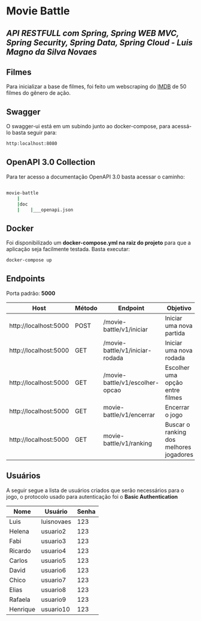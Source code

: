 # Movie Battle
## _API RESTFULL com Spring, Spring WEB MVC, Spring Security, Spring Data, Spring Cloud - Luis Magno da Silva Novaes_

## Filmes

Para inicializar a base de filmes, foi feito um webscraping do [IMDB](https://breakdance.github.io/breakdance/) de 50 filmes do gênero de ação.

## Swagger
O swagger-ui está em um subindo junto ao docker-compose, para acessá-lo basta seguir para:
```sh
http:localhost:8080
```

## OpenAPI 3.0 Collection

Para ter acesso a documentação OpenAPI 3.0 basta acessar o caminho:

```bash

movie-battle
    |
    |doc
    |    |___openapi.json

```

## Docker

Foi disponibilizado um **docker-compose.yml na raiz do projeto** para que a aplicação seja facilmente testada. Basta executar:

```sh
docker-compose up
```
## Endpoints

Porta padrão: **5000**

| Host | Método | Endpoint | Objetivo |
 | ------ | ------ | ------ | ------ |
| http://localhost:5000 | POST | /movie-battle/v1/iniciar | Iniciar uma nova partida
| http://localhost:5000 | GET | /movie-battle/v1/iniciar-rodada | Iniciar uma nova rodada
| http://localhost:5000 | GET | /movie-battle/v1/escolher-opcao | Escolher uma opção entre filmes
| http://localhost:5000 | GET | movie-battle/v1/encerrar  | Encerrar o jogo
| http://localhost:5000 | GET | movie-battle/v1/ranking | Buscar o ranking dos melhores jogadores

## Usuários

A seguir segue a lista de usuários criados que serão necessários para o jogo, o protocolo usado para autenticação foi o **Basic Authentication**

| Nome | Usuário | Senha |
| ------ | ------ | ------ |
| Luis | luisnovaes | 123
| Helena | usuario2 | 123
| Fabi | usuario3 | 123
| Ricardo | usuario4  | 123
| Carlos | usuario5 | 123
| David | usuario6 | 123
| Chico | usuario7 | 123
| Elias | usuario8 | 123
| Rafaela | usuario9 | 123
| Henrique | usuario10 | 123
